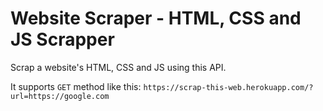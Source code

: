 # Website Scraper - HTML, CSS and JS Scrapper

Scrap a website's HTML, CSS and JS using this API.

It supports `GET` method like this:
```https://scrap-this-web.herokuapp.com/?url=https://google.com```
